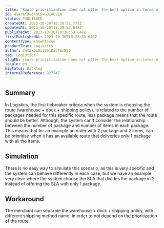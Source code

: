 ```yaml
---
title: 'Route prioritization does not offer the best option in terms of quantity of packages and items'
id: 4verafDuoFnC5vGDI4UV1m
status: PUBLISHED
createdAt: 2023-10-30T18:28:52.771Z
updatedAt: 2023-10-30T18:28:53.648Z
publishedAt: 2023-10-30T18:28:53.648Z
firstPublishedAt: 2023-10-30T18:28:53.648Z
contentType: knownIssue
productTeam: Logistics
author: 2mXZkbi0oi061KicTExNjo
tag: Logistics
slugEN: route-prioritization-does-not-offer-the-best-option-in-terms-of-quantity-of-packages-and-items
locale: en
kiStatus: Backlog
internalReference: 927747
---
```


## Summary


In Logistics, the first tiebreaker criteria when the system is choosing the route (warehouse + dock + shipping policy), is related to the number of packages needed for this specific route, less package means that the route should be better.
Although, the system can't consider the relationship between the number of package and number of items in each package.
This means that for an example an order with 2 package and 2 items, can be prioritise when it has an available route that deliveries only 1 package with all the items.


##

## Simulation


There is no easy way to simulate this scenario, as this is very specific and the system can behave differently in each case, but we have an example very clear where the system choose the SLA that divides the package in 2 instead of offering the SLA with only 1 package.


##

## Workaround


The merchant can separate the warehouse + dock + shipping policy, with different shipping method name, in order to not depend on the prioritization of the route.




